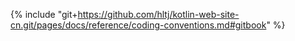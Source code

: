{% include "git+https://github.com/hltj/kotlin-web-site-cn.git/pages/docs/reference/coding-conventions.md#gitbook" %}
